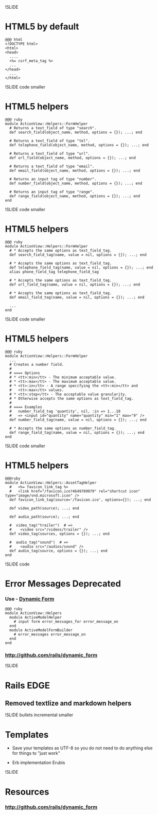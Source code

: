 !SLIDE
# HTML5 by default #

    @@@ html
    <!DOCTYPE html>
    <html>
    <head>
      ....
      <%= csrf_meta_tag %>
      ...
    </head>
      ...
    </html>

!SLIDE code smaller
# HTML5 helpers #

    @@@ ruby
    module ActionView::Helpers::FormHelper
      # Returns a text_field of type "search".
      def search_field(object_name, method, options = {}); ...; end

      # Returns a text_field of type "tel".
      def telephone_field(object_name, method, options = {}); ...; end

      # Returns a text_field of type "url".
      def url_field(object_name, method, options = {}); ...; end

      # Returns a text_field of type "email".
      def email_field(object_name, method, options = {}); ...; end

      # Returns an input tag of type "number".
      def number_field(object_name, method, options = {}); ...; end

      # Returns an input tag of type "range".
      def range_field(object_name, method, options = {}); ...; end
    end

!SLIDE code smaller
# HTML5 helpers #

    @@@ ruby
    module ActionView::Helpers::FormHelper
      # * Accepts the same options as text_field_tag.
      def search_field_tag(name, value = nil, options = {}); ...; end

      # * Accepts the same options as text_field_tag.
      def telephone_field_tag(name, value = nil, options = {}); ...; end
      alias phone_field_tag telephone_field_tag

      # * Accepts the same options as text_field_tag.
      def url_field_tag(name, value = nil, options = {}); ...; end

      # * Accepts the same options as text_field_tag.
      def email_field_tag(name, value = nil, options = {}); ...; end

      ...
    end

!SLIDE code smaller
# HTML5 helpers #

    @@@ ruby
    module ActionView::Helpers::FormHelper
      ...
      # Creates a number field.
      #
      # ==== Options
      # * <tt>:min</tt> - The minimum acceptable value.
      # * <tt>:max</tt> - The maximum acceptable value.
      # * <tt>:in</tt> - A range specifying the <tt>:min</tt> and
      #   <tt>:max</tt> values.
      # * <tt>:step</tt> - The acceptable value granularity.
      # * Otherwise accepts the same options as text_field_tag.
      #
      # ==== Examples
      #   number_field_tag 'quantity', nil, :in => 1...10
      #   => <input id="quantity" name="quantity" min="1" max="9" />
      def number_field_tag(name, value = nil, options = {}); ...; end

      # * Accepts the same options as number_field_tag.
      def range_field_tag(name, value = nil, options = {}); ...; end
    end

!SLIDE code smaller
# HTML5 helpers #

    @@@ruby
    module ActionView::Helpers::AssetTagHelper
      #   <%= favicon_link_tag %>
      #   <link href="/favicon.ico?4649789979" rel="shortcut icon" type="image/vnd.microsoft.icon" />
      def favicon_link_tag(source='/favicon.ico', options={}); ...; end

      def video_path(source); ...; end

      def audio_path(source); ...; end

      #  video_tag("trailer")  # =>
      #    <video src="/videos/trailer" />
      def video_tag(sources, options = {}); ...; end

      #  audio_tag("sound")  # =>
      #    <audio src="/audios/sound" />
      def audio_tag(source, options = {}); ...; end
    end

!SLIDE code
# Error Messages Deprecated #

### Use - [Dynamic Form](http://github.com/rails/dynamic_form "Dynamic Form") ###

    @@@ ruby
    module ActionView::Helpers
      module ActiveModelHelper
        # input form error_messages_for error_message_on
      end
      module ActiveModelFormBuilder
        # error_messages error_message_on
      end
    end

### http://github.com/rails/dynamic_form

!SLIDE
# Rails EDGE #
## Removed textlize and markdown helpers ##

!SLIDE bullets incremental smaller
# Templates #

* Save your templates as UTF-8 so you do not need to do anything else for things to "just work"

* Erb implementation Erubis

!SLIDE
# Resources #

### http://github.com/rails/dynamic_form
